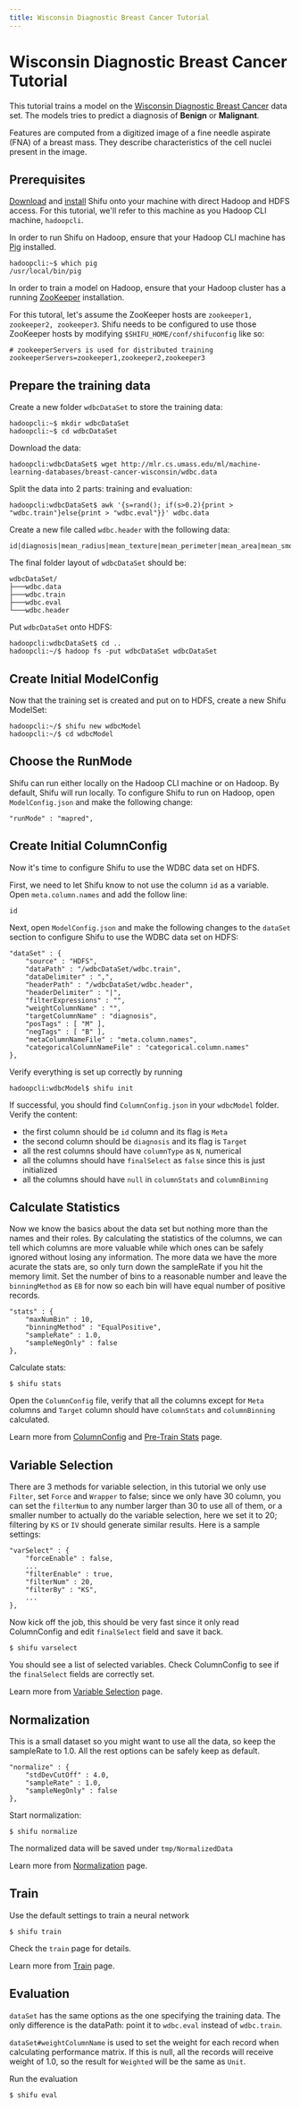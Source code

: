 ```yaml
---
title: Wisconsin Diagnostic Breast Cancer Tutorial
---
```


Wisconsin Diagnostic Breast Cancer Tutorial
============================================

This tutorial trains a model on the [Wisconsin Diagnostic Breast Cancer](https://archive.ics.uci.edu/ml/datasets/Breast+Cancer+Wisconsin+(Diagnostic)) data set.  The models tries to predict a diagnosis of **Benign** or **Malignant**.

Features are computed from a digitized image of a fine needle aspirate (FNA) of a breast mass. They describe characteristics of the cell nuclei present in the image.

Prerequisites
-------------

[Download](/project/download/#download) and [install](/project/download/#install) Shifu onto your machine with direct Hadoop and HDFS access.  For this tutorial, we'll refer to this machine as you Hadoop CLI machine, ``hadoopcli``.

In order to run Shifu on Hadoop, ensure that your Hadoop CLI machine has [Pig](http://pig.apache.org/) installed.

	hadoopcli:~$ which pig
	/usr/local/bin/pig

In order to train a model on Hadoop, ensure that your Hadoop cluster has a running [ZooKeeper](http://zookeeper.apache.org/) installation. 

For this tutoral, let's assume the ZooKeeper hosts are ``zookeeper1, zookeeper2, zookeeper3``.  Shifu needs to be configured to use those ZooKeeper hosts by modifying  ``$SHIFU_HOME/conf/shifuconfig`` like so:

	# zookeeperServers is used for distributed training 
	zookeeperServers=zookeeper1,zookeeper2,zookeeper3

Prepare the training data
---------------

Create a new folder ``wdbcDataSet`` to store the training data:

    hadoopcli:~$ mkdir wdbcDataSet
    hadoopcli:~$ cd wdbcDataSet

Download the data:

    hadoopcli:wdbcDataSet$ wget http://mlr.cs.umass.edu/ml/machine-learning-databases/breast-cancer-wisconsin/wdbc.data

Split the data into 2 parts: training and evaluation:

    hadoopcli:wdbcDataSet$ awk '{s=rand(); if(s>0.2){print > "wdbc.train"}else{print > "wdbc.eval"}}' wdbc.data

Create a new file called ``wdbc.header`` with the following data:

	id|diagnosis|mean_radius|mean_texture|mean_perimeter|mean_area|mean_smoothness|mean_compactness|mean_concavity|mean_concave_points|mean_symmetry|mean_fractal_dimension|std_radius|std_texture|std_perimeter|std_area|std_smoothness|std_compactness|std_concavity|std_concave_points|std_symmetry|std_fractal_dimension|worst_radius|worst_texture|worst_perimeter|worst_area|worst_smoothness|worst_compactness|worst_concavity|worst_concave_points|worst_symmetry|worst_fractal_dimension
        
The final folder layout of ``wdbcDataSet`` should be:

    wdbcDataSet/
	├───wdbc.data
    ├───wdbc.train
    ├───wdbc.eval
    └───wdbc.header

Put ``wdbcDataSet`` onto HDFS:

	hadoopcli:wdbcDataSet$ cd ..
	hadoopcli:~/$ hadoop fs -put wdbcDataSet wdbcDataSet
	
Create Initial ModelConfig
--------------------------

Now that the training set is created and put on to HDFS, create a new Shifu ModelSet:

    hadoopcli:~/$ shifu new wdbcModel
    hadoopcli:~/$ cd wdbcModel

Choose the RunMode
-----------

Shifu can run either locally on the Hadoop CLI machine or on Hadoop.  By default, Shifu will run locally.  To configure Shifu to run on Hadoop, open ``ModelConfig.json`` and make the following change:

	"runMode" : "mapred",


Create Initial ColumnConfig
---------------------------

Now it's time to configure Shifu to use the WDBC data set on HDFS.

First, we need to let Shifu know to not use the column ``id`` as a variable.   Open ``meta.column.names`` and add the follow line:

    id

Next, open ``ModelConfig.json`` and make the following changes to the ``dataSet`` section to configure Shifu to use the WDBC data set on HDFS: 

	"dataSet" : {
		"source" : "HDFS",
		"dataPath" : "/wdbcDataSet/wdbc.train",
		"dataDelimiter" : ",",
		"headerPath" : "/wdbcDataSet/wdbc.header",
		"headerDelimiter" : "|",
		"filterExpressions" : "",
		"weightColumnName" : "",
		"targetColumnName" : "diagnosis",
		"posTags" : [ "M" ],
		"negTags" : [ "B" ],
		"metaColumnNameFile" : "meta.column.names",
		"categoricalColumnNameFile" : "categorical.column.names"
  	},

Verify everything is set up correctly by running

    hadoopcli:wdbcModel$ shifu init

If successful, you should find ``ColumnConfig.json`` in your ``wdbcModel`` folder. Verify the content:

* the first column should be ``id`` column and its flag is ``Meta``
* the second column should be ``diagnosis`` and its flag is ``Target``
* all the rest columns should have ``columnType`` as ``N``, numerical
* all the columns should have ``finalSelect`` as ``false`` since this is just initialized
* all the columns should have ``null`` in ``columnStats`` and ``columnBinning``

Calculate Statistics
--------------------

Now we know the basics about the data set but nothing more than the names and their roles. By calculating the statistics of the columns, we can tell which columns are more valuable while which ones can be safely ignored without losing any information. The more data we have the more acurate the stats are, so only turn down the sampleRate if you hit the memory limit. Set the number of bins to a reasonable number and leave the ``binningMethod`` as ``EB`` for now so each bin will have equal number of positive records.

    "stats" : {
        "maxNumBin" : 10,
        "binningMethod" : "EqualPositive",
        "sampleRate" : 1.0,
        "sampleNegOnly" : false
    },

Calculate stats:

    $ shifu stats

Open the ``ColumnConfig`` file, verify that all the columns except for ``Meta`` columns and ``Target`` column should have ``columnStats`` and ``columnBinning`` calculated. 

Learn more from [ColumnConfig](../../guide/columnconfig) and [Pre-Train Stats](../../guide/stats) page.

Variable Selection
------------------

There are 3 methods for variable selection, in this tutorial we only use ``Filter``, set ``Force`` and ``Wrapper`` to false; since we only have 30 column, you can set the ``filterNum`` to any number larger than 30 to use all of them, or a smaller number to actually do the variable selection, here we set it to 20; filtering by ``KS`` or ``IV`` should generate similar results. Here is a sample settings:

    "varSelect" : {
        "forceEnable" : false,
        ...
        "filterEnable" : true,
        "filterNum" : 20,
        "filterBy" : "KS",
        ...
    },

Now kick off the job, this should be very fast since it only read ColumnConfig and edit ``finalSelect`` field and save it back. 

    $ shifu varselect

You should see a list of selected variables. Check ColumnConfig to see if the ``finalSelect`` fields are correctly set.

Learn more from [Variable Selection](../../guide/varselect) page.

Normalization
-------------

This is a small dataset so you might want to use all the data, so keep the sampleRate to 1.0. All the rest options can be safely keep as default.

    "normalize" : {
        "stdDevCutOff" : 4.0,
        "sampleRate" : 1.0,
        "sampleNegOnly" : false
    },
 
Start normalization:

    $ shifu normalize

The normalized data will be saved under ``tmp/NormalizedData``

Learn more from [Normalization](../../guide/normalize) page.

Train
-----

Use the default settings to train a neural network

    $ shifu train

Check the ``train`` page for details.

Learn more from [Train](../../guide/train) page.

Evaluation
----------

``dataSet`` has the same options as the one specifying the training data. The only difference is the dataPath: point it to ``wdbc.eval`` instead of ``wdbc.train``.

``dataSet#weightColumnName`` is used to set the weight for each record when calculating performance matrix. If this is null, all the records will receive weight of 1.0, so the result for ``Weighted`` will be the same as ``Unit``.

Run the evaluation

    $ shifu eval


